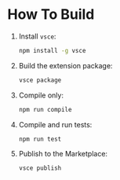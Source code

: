 # How To Build

1. Install `vsce`:

   ```bash
   npm install -g vsce
   ```

2. Build the extension package:

   ```bash
   vsce package
   ```

3. Compile only:

   ```bash
   npm run compile
   ```

4. Compile and run tests:

   ```bash
   npm run test
   ```

5. Publish to the Marketplace:

   ```bash
   vsce publish
   ```

